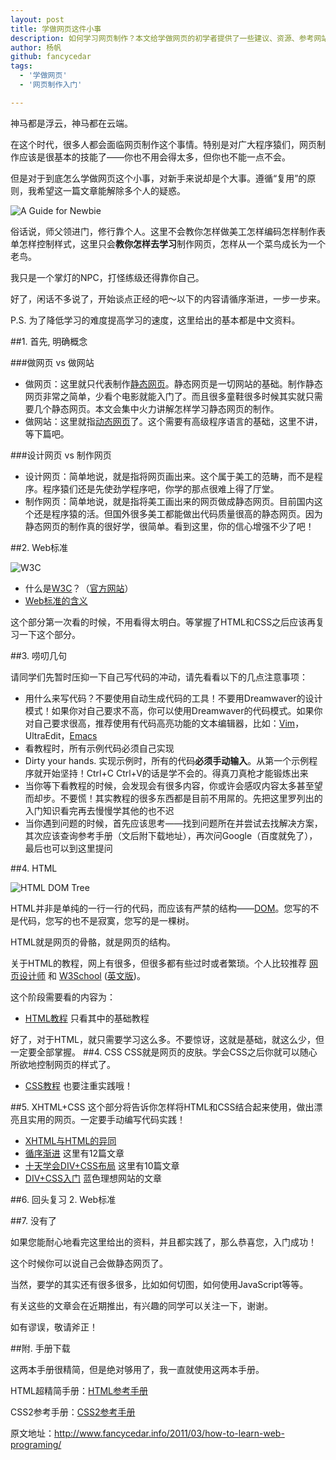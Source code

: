 ```yaml
---
layout: post
title: 学做网页这件小事
description: 如何学习网页制作？本文给学做网页的初学者提供了一些建议、资源、参考网站、教程等。
author: 杨帆
github: fancycedar
tags:
  - '学做网页'
  - '网页制作入门'

---
```


神马都是浮云，神马都在云端。

在这个时代，很多人都会面临网页制作这个事情。特别是对广大程序猿们，网页制作应该是很基本的技能了——你也不用会得太多，但你也不能一点不会。

但是对于到底怎么学做网页这个小事，对新手来说却是个大事。遵循“复用”的原则，我希望这一篇文章能解除多个人的疑惑。

![A Guide for Newbie](http://www.pureweber.com/wp-content/uploads/2011/03/guide.jpg)

俗话说，师父领进门，修行靠个人。这里不会教你怎样做美工怎样编码怎样制作表单怎样控制样式，这里只会**教你怎样去学习**制作网页，怎样从一个菜鸟成长为一个老鸟。

我只是一个掌灯的NPC，打怪练级还得靠你自己。

好了，闲话不多说了，开始谈点正经的吧～以下的内容请循序渐进，一步一步来。

P.S. 为了降低学习的难度提高学习的速度，这里给出的基本都是中文资料。

##1. 首先, 明确概念

###做网页 vs 做网站

 - 做网页：这里就只代表制作<a title="静态网页的概念" href="http://baike.baidu.com/view/348763.htm">静态网页</a>。静态网页是一切网站的基础。制作静态网页非常之简单，少看个电影就能入门了。而且很多童鞋很多时候其实就只需要几个静态网页。本文会集中火力讲解怎样学习静态网页的制作。
 - 做网站：这里就指<a title="动态网页概念" href="http://baike.baidu.com/view/348756.htm">动态网页</a>了。这个需要有高级程序语言的基础，这里不讲，等下篇吧。




###设计网页 vs 制作网页

 - 设计网页：简单地说，就是指将网页画出来。这个属于美工的范畴，而不是程序。程序猿们还是先使劲学程序吧，你学的那点很难上得了厅堂。
 - 制作网页：简单地说，就是指将美工画出来的网页做成静态网页。目前国内这个还是程序猿的活。但国外很多美工都能做出代码质量很高的静态网页。因为静态网页的制作真的很好学，很简单。看到这里，你的信心增强不少了吧！




##2. Web标准&nbsp;

![W3C](http://www.pureweber.com/wp-content/uploads/2011/03/w3c.jpg)


 - 什么是<a href="http://www.w3cschool.cn/w3c_intro.html">W3C</a>？（<a href="http://www.w3.org/">官方网站</a>）
 - <a href="http://baike.baidu.com/view/7921.htm">Web标准的含义</a>

这个部分第一次看的时候，不用看得太明白。等掌握了HTML和CSS之后应该再复习一下这个部分。

##3. 唠叨几句

请同学们先暂时压抑一下自己写代码的冲动，请先看看以下的几点注意事项：

 - 用什么来写代码？不要使用自动生成代码的工具！不要用Dreamwaver的设计模式！如果你对自己要求不高，你可以使用Dreamwaver的代码模式。如果你对自己要求很高，推荐使用有代码高亮功能的文本编辑器，比如：<a href="http://xbeta.info/vim-tutorials.htm">Vim</a>， UltraEdit，<a href="http://doc.linuxpk.com/3947.html">Emacs</a>
 - 看教程时，所有示例代码必须自己实现
 - Dirty your hands. 实现示例时，所有的代码**必须手动输入**。从第一个示例程序就开始坚持！Ctrl+C Ctrl+V的话是学不会的。得真刀真枪才能锻炼出来
 - 当你等下看教程的时候，会发现会有很多内容，你或许会感叹内容太多甚至望而却步。不要慌！其实教程的很多东西都是目前不用屌的。先把这里罗列出的入门知识看完再去慢慢学其他的也不迟
 - 当你遇到问题的时候，首先应该思考——找到问题所在并尝试去找解决方案，其次应该查询参考手册（文后附下载地址），再次问Google（百度就免了），最后也可以到这里提问

##4. HTML

![HTML DOM Tree](http://www.pureweber.com/wp-content/uploads/2011/03/tree.gif)

HTML并非是单纯的一行一行的代码，而应该有严禁的结构——<a href="http://www.w3cschool.cn/index-26.html">DOM</a>。您写的不是代码，您写的也不是寂寞，您写的是一棵树。

HTML就是网页的骨骼，就是网页的结构。

关于HTML的教程，网上有很多，但很多都有些过时或者繁琐。个人比较推荐 <a href="http://www.w3cn.org/">网页设计师</a> 和 <a href="http://www.w3school.com.cn/">W3School</a> (<a href="http://www.w3schools.com/">英文版</a>)。

这个阶段需要看的内容为：

 - <a href="http://www.w3school.com.cn/html/index.asp">HTML教程</a> 只看其中的基础教程

好了，对于HTML，就只需要学习这么多。不要惊讶，这就是基础，就这么少，但一定要全部掌握。
##4. CSS
CSS就是网页的皮肤。学会CSS之后你就可以随心所欲地控制网页的样式了。

 - <a href="http://www.w3school.com.cn/css/index.asp">CSS教程</a> 也要注重实践哦！

##5. XHTML+CSS
这个部分将告诉你怎样将HTML和CSS结合起来使用，做出漂亮且实用的网页。一定要手动编写代码实践！

 - <a href="http://www.w3school.com.cn/xhtml/xhtml_html.asp">XHTML与HTML的异同</a>
 - <a href="http://www.w3cn.org/article/step/index.html">循序渐进</a> 这里有12篇文章
 - <a href="http://www.aa25.cn/special/10day/">十天学会DIV+CSS布局</a> 这里有10篇文章
 - <a href="http://www.blueidea.com/tech/site/2006/3574.asp">DIV+CSS入门</a> 蓝色理想网站的文章

##6. 回头复习 2. Web标准

##7. 没有了

如果您能耐心地看完这里给出的资料，并且都实践了，那么恭喜您，入门成功！

这个时候你可以说自己会做静态网页了。

当然，要学的其实还有很多很多，比如如何切图，如何使用JavaScript等等。

有关这些的文章会在近期推出，有兴趣的同学可以关注一下，谢谢。

如有谬误，敬请斧正！

##附. 手册下载

这两本手册很精简，但是绝对够用了，我一直就使用这两本手册。

HTML超精简手册：<a rel="attachment wp-att-346" href="http://www.pureweber.com/article/how-to-learn-web-programing/html/">HTML参考手册</a>

CSS2参考手册：<a rel="attachment wp-att-347" href="http://www.pureweber.com/article/how-to-learn-web-programing/css2/">CSS2参考手册</a>

原文地址：<a href="http://www.fancycedar.info/2011/03/how-to-learn-web-programing/">http://www.fancycedar.info/2011/03/how-to-learn-web-programing/</a>
